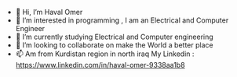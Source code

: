 - 👋 Hi, I’m Haval Omer
- 👀 I’m interested in programming , I am an 
Electrical and Computer Engineer 
- 🌱 I’m currently studying Electrical and 
Computer engineering 
- 💞️ I’m looking to collaborate on make the
World a better place 
- 📫 Am from Kurdistan region in north iraq
My Linkedin : https://www.linkedin.com/in/haval-omer-9338aa1b8

<!---
Haval-hub/Haval-hub is a ✨ special ✨ repository because its `README.md` (this file) appears on your GitHub profile.
You can click the Preview link to take a look at your changes.
--->
